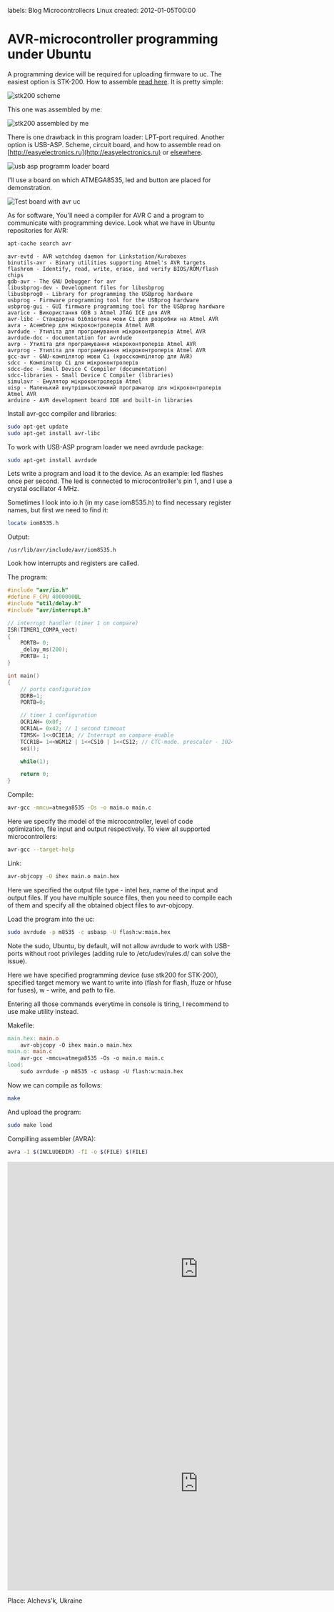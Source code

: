 labels: Blog
        Microcontrollecrs
        Linux
created: 2012-01-05T00:00

# AVR-microcontroller programming under Ubuntu

A programming device will be required for uploading firmware to uc. The easiest option is STK-200. How to assemble [read here](http://myrobot.ru/stepbystep/mc_programmer.php). It is pretty simple:

![stk200 scheme](stk200.png)

This one was assembled by me:

![stk200 assembled by me](stk200_my.png)

There is one drawback in this program loader: LPT-port required. Another option is USB-ASP. Scheme, circuit board, and how to assemble read on [http://easyelectronics.ru](http://easyelectronics.ru) or [elsewhere](https://www.google.com/search?q=usb-asp). 

![usb asp programm loader board](usb_asp_my.png)

I'll use a board on which ATMEGA8535, led and button are placed for demonstration.

![Test board with avr uc](test_board_my.png)

As for software, You'll need a compiler for AVR C and a program to communicate with programming device. Look what we have in Ubuntu repositories for AVR:

```bash
apt-cache search avr
```

```
avr-evtd - AVR watchdog daemon for Linkstation/Kuroboxes
binutils-avr - Binary utilities supporting Atmel's AVR targets
flashrom - Identify, read, write, erase, and verify BIOS/ROM/flash chips
gdb-avr - The GNU Debugger for avr
libusbprog-dev - Development files for libusbprog
libusbprog0 - Library for programming the USBprog hardware
usbprog - Firmware programming tool for the USBprog hardware
usbprog-gui - GUI firmware programming tool for the USBprog hardware
avarice - Використання GDB з Atmel JTAG ICE для AVR
avr-libc - Стандартна бібліотека мови Сі для розробки на Atmel AVR
avra - Асемблер для мікроконтролерів Atmel AVR
avrdude - Утиліта для програмування мікроконтролерів Atmel AVR
avrdude-doc - documentation for avrdude
avrp - Утиліта для програмування мікроконтролерів Atmel AVR
avrprog - Утиліта для програмування мікроконтролерів Atmel AVR
gcc-avr - GNU-компілятор мови Сі (кросскомпілятор для AVR)
sdcc - Компілятор Сі для мікроконтролерів
sdcc-doc - Small Device C Compiler (documentation)
sdcc-libraries - Small Device C Compiler (libraries)
simulavr - Емулятор мікроконтролерів Atmel
uisp - Маленький внутрішньосхемний програматор для мікроконтролерів Atmel AVR
arduino - AVR development board IDE and built-in libraries
```

Install avr-gcc compiler and libraries:

```bash
sudo apt-get update
sudo apt-get install avr-libc
```

To work with USB-ASP program loader we need avrdude package:

```bash
sudo apt-get install avrdude
```

Lets write a program and load it to the device. As an example: led flashes once per second. The led is connected to microcontroller's pin 1, and I use a crystal oscillator 4 MHz.

Sometimes I look into io.h (in my case iom8535.h) to find necessary register names, but first we need to find it:

```bash
locate iom8535.h
```

Output:
```
/usr/lib/avr/include/avr/iom8535.h
```

Look how interrupts and registers are called.

The program:
```c
#include "avr/io.h"
#define F_CPU 4000000UL
#include "util/delay.h"
#include "avr/interrupt.h" 

// interrupt handler (timer 1 on compare)
ISR(TIMER1_COMPA_vect)
{
    PORTB= 0;
    _delay_ms(200);
    PORTB= 1;
}

int main()
{
    // ports configuration
    DDRB=1;
    PORTB=0;

    // timer 1 configuration
    OCR1AH= 0x0f;
    OCR1AL= 0x42; // 1 second timeout
    TIMSK= 1<<OCIE1A; // Interrupt on compare enable
    TCCR1B= 1<<WGM12 | 1<<CS10 | 1<<CS12; // CTC-mode. prescaler - 1024 and start!
    sei();

    while(1);

    return 0;
}
```

Compile:
```bash
avr-gcc -mmcu=atmega8535 -Os -o main.o main.c
```

Here we specify the model of the microcontroller, level of code optimization, file input and output respectively. To view all supported microcontrollers:

```bash
avr-gcc --target-help
```

Link:
```bash
avr-objcopy -O ihex main.o main.hex
```

Here we specified the output file type - intel hex, name of the input and output files. If you have multiple source files, then you need to compile each of them and specify all the obtained object files to avr-objcopy.

Load the program into the uc:
```bash
sudo avrdude -p m8535 -c usbasp -U flash:w:main.hex
```

Note the sudo, Ubuntu, by default, will not allow avrdude to work with USB-ports without root privileges (adding rule to /etc/udev/rules.d/ can solve the issue). 

Here we have specified programming device (use stk200 for STK-200), specified target memory we want to write into (flash for flash, lfuze or hfuse for fuses), w - write, and path to file.

Entering all those commands everytime in console is tiring, I recommend to use make utility instead.

Makefile:
```makefile
main.hex: main.o
    avr-objcopy -O ihex main.o main.hex
main.o: main.c
    avr-gcc -mmcu=atmega8535 -Os -o main.o main.c
load: 
    sudo avrdude -p m8535 -c usbasp -U flash:w:main.hex
```

Now we can compile as follows:
```bash
make
```

And upload the program:
```bash
sudo make load
```

Compilling assembler (AVRA):
```bash
avra -I $(INCLUDEDIR) -fI -o $(FILE) $(FILE)
```

<iframe width="854" height="480" src="https://www.youtube.com/embed/PV276wCVX2s" frameborder="0" allowfullscreen></iframe>

<iframe width="854" height="480" src="https://www.youtube.com/embed/toY4fjLI9GQ" frameborder="0" allowfullscreen></iframe>

Place: Alchevs'k, Ukraine

